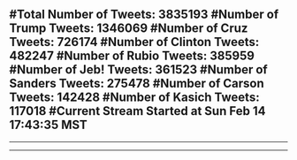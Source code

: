 #Total Number of Tweets: 3835193 
#Number of Trump Tweets: 1346069
#Number of Cruz Tweets: 726174
#Number of Clinton Tweets: 482247
#Number of Rubio Tweets: 385959
#Number of Jeb! Tweets: 361523
#Number of Sanders Tweets: 275478
#Number of Carson Tweets: 142428
#Number of Kasich Tweets: 117018
#Current Stream Started at Sun Feb 14 17:43:35 MST
---
---
---
